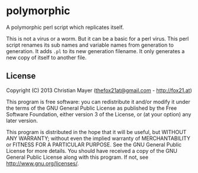 # polymorphic
A polymorphic perl script which replicates itself.

This is not a virus or a worm. But it can be a basic for a perl virus. This perl script renames its sub names and variable names from generation to generation. It adds `.pl` to its new generation filename. It only generates a new copy of itself to another file.

## License
Copyright (C) 2013 Christian Mayer (<thefox21at@gmail.com> - <http://fox21.at>)

This program is free software: you can redistribute it and/or modify it under the terms of the GNU General Public License as published by the Free Software Foundation, either version 3 of the License, or (at your option) any later version.

This program is distributed in the hope that it will be useful, but WITHOUT ANY WARRANTY; without even the implied warranty of MERCHANTABILITY or FITNESS FOR A PARTICULAR PURPOSE. See the GNU General Public License for more details. You should have received a copy of the GNU General Public License along with this program. If not, see <http://www.gnu.org/licenses/>.

